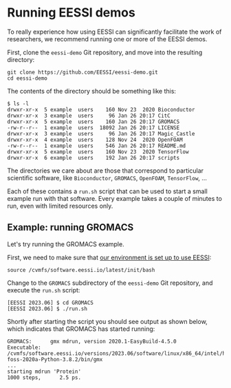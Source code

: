 # Running EESSI demos

To really experience how using EESSI can significantly facilitate the work of researchers,
we recommend running one or more of the EESSI demos.

First, clone the ``eessi-demo`` Git repository, and move into the resulting directory:

``` { .bash .copy }
git clone https://github.com/EESSI/eessi-demo.git
cd eessi-demo
```

The contents of the directory should be something like this:

```
$ ls -l
drwxr-xr-x  5 example  users    160 Nov 23  2020 Bioconductor
drwxr-xr-x  3 example  users     96 Jan 26 20:17 CitC
drwxr-xr-x  5 example  users    160 Jan 26 20:17 GROMACS
-rw-r--r--  1 example  users  18092 Jan 26 20:17 LICENSE
drwxr-xr-x  3 example  users     96 Jan 26 20:17 Magic_Castle
drwxr-xr-x  4 example  users    128 Nov 24  2020 OpenFOAM
-rw-r--r--  1 example  users    546 Jan 26 20:17 README.md
drwxr-xr-x  5 example  users    160 Nov 23  2020 TensorFlow
drwxr-xr-x  6 example  users    192 Jan 26 20:17 scripts
```

The directories we care about are those that correspond to particular scientific software,
like ``Bioconductor``, ``GROMACS``, ``OpenFOAM``, ``TensorFlow``, ...

Each of these contains a ``run.sh`` script that can be used to start a small
example run with that software. Every example takes a couple of minutes to run,
even with limited resources only.

## Example: running GROMACS

Let's try running the GROMACS example.

First, we need to make sure that [our environment is set up to use EESSI](setting_up_environment.md):

``` { .bash .copy }
source /cvmfs/software.eessi.io/latest/init/bash
```

Change to the ``GROMACS`` subdirectory of the ``eessi-demo`` Git repository, and execute the ``run.sh`` script:

``` { .no-copy }
[EESSI 2023.06] $ cd GROMACS
[EESSI 2023.06] $ ./run.sh
```

Shortly after starting the script you should see output as shown below, which indicates that GROMACS has started
running:

``` { .no-copy }
GROMACS:      gmx mdrun, version 2020.1-EasyBuild-4.5.0
Executable:   /cvmfs/software.eessi.io/versions/2023.06/software/linux/x86_64/intel/haswell/software/GROMACS/2020.1-foss-2020a-Python-3.8.2/bin/gmx
...
starting mdrun 'Protein'
1000 steps,      2.5 ps.
```
